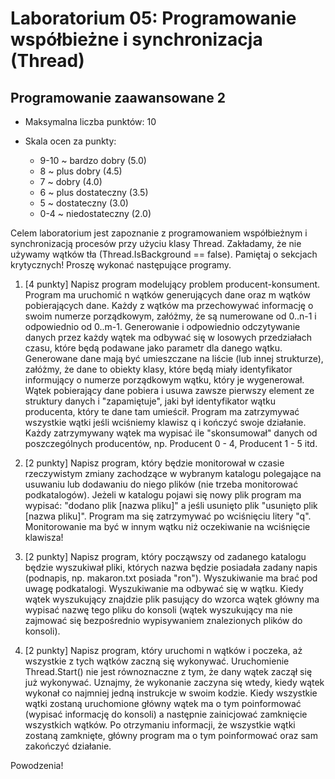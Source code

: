 # Laboratorium 05: Programowanie współbieżne i synchronizacja (Thread)
## Programowanie zaawansowane 2

- Maksymalna liczba punktów: 10

- Skala ocen za punkty:
    - 9-10 ~ bardzo dobry (5.0)
    - 8 ~ plus dobry (4.5)
    - 7 ~ dobry (4.0)
    - 6 ~ plus dostateczny (3.5)
    - 5 ~ dostateczny (3.0)
    - 0-4 ~ niedostateczny (2.0)

Celem laboratorium jest zapoznanie z programowaniem współbieżnym i synchronizacją procesów przy użyciu klasy Thread. Zakładamy, że nie używamy wątków tła (Thread.IsBackground == false). Pamiętaj o sekcjach krytycznych! Proszę wykonać następujące programy.

1. [4 punkty] Napisz program modelujący problem producent-konsument. Program ma uruchomić n wątków generujących dane oraz m wątków pobierających dane. Każdy z wątków ma  przechowywać informację o swoim numerze porządkowym, załóżmy, że są numerowane od 0..n-1 i odpowiednio od 0..m-1. Generowanie i odpowiednio odczytywanie danych przez każdy wątek ma odbywać się w losowych przedziałach czasu, które będą podawane jako parametr dla danego wątku. Generowane dane mają być umieszczane na liście (lub innej strukturze), załóżmy, że dane to obiekty klasy,  które będą miały identyfikator informujący o numerze porządkowym wątku, który je wygenerował. Wątek pobierający dane pobiera i usuwa zawsze pierwszy element ze struktury danych   i "zapamiętuje", jaki był identyfikator wątku producenta, który te dane tam umieścił. Program ma zatrzymywać wszystkie wątki jeśli wciśniemy klawisz q i kończyć swoje działanie. Każdy zatrzymywany wątek ma wypisać ile "skonsumował" danych od poszczególnych producentów,
np. Producent 0 - 4, Producent 1 - 5 itd.

2. [2 punkty] Napisz program, który będzie monitorował w czasie rzeczywistym zmiany zachodzące w wybranym katalogu polegające na usuwaniu lub dodawaniu do niego plików (nie trzeba monitorować podkatalogów). Jeżeli w katalogu pojawi się nowy plik program ma wypisać: "dodano plik [nazwa pliku]" a jeśli usunięto plik "usunięto plik [nazwa pliku]". Program ma się zatrzymywać po wciśnięciu litery "q". Monitorowanie ma być w innym wątku niż oczekiwanie na wciśnięcie klawisza! 

3. [2 punkty] Napisz program, który począwszy od zadanego katalogu będzie wyszukiwał pliki, których nazwa będzie posiadała zadany napis (podnapis, np. makaron.txt posiada "ron"). Wyszukiwanie ma brać pod uwagę podkatalogi. Wyszukiwanie ma odbywać się w wątku. Kiedy wątek wyszukujący znajdzie plik pasujący do wzorca wątek główny ma wypisać nazwę tego pliku do konsoli (wątek wyszukujący ma nie zajmować się bezpośrednio wypisywaniem znalezionych plików do konsoli). 

4. [2 punkty] Napisz program, który uruchomi n wątków i poczeka, aż wszystkie z tych wątków zaczną się wykonywać. Uruchomienie Thread.Start() nie jest równoznaczne z tym, że dany wątek zaczął się już wykonywać. Uznajmy, że wykonanie zaczyna się wtedy, kiedy wątek wykonał co najmniej jedną instrukcje w swoim kodzie. Kiedy wszystkie wątki zostaną uruchomione główny wątek ma o tym poinformować (wypisać informację do konsoli) a następnie zainicjować zamknięcie wszystkich wątków. Po otrzymaniu informacji, że wszystkie wątki zostaną zamknięte, główny program ma o tym poinformować oraz sam zakończyć działanie. 

Powodzenia!
